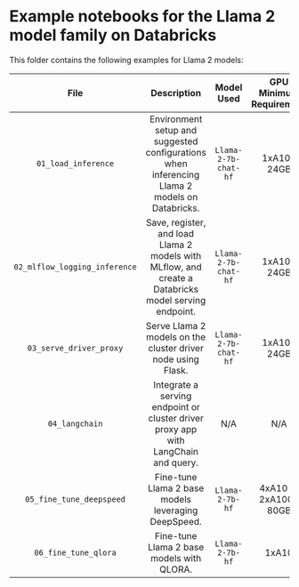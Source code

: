 <!---
Copyright (C) 2023 Databricks, Inc.

Licensed under the Apache License, Version 2.0 (the "License");
you may not use this file except in compliance with the License.
You may obtain a copy of the License at

    http://www.apache.org/licenses/LICENSE-2.0

Unless required by applicable law or agreed to in writing, software
distributed under the License is distributed on an "AS IS" BASIS,
WITHOUT WARRANTIES OR CONDITIONS OF ANY KIND, either express or implied.
See the License for the specific language governing permissions and
limitations under the License.
-->


# Example notebooks for the Llama 2 model family on Databricks
This folder contains the following examples for Llama 2 models: 

| **File**                      | **Description**                                                                                                       | **Model Used**           | **GPU Minimum Requirement** |
|:-----------------------------:|:---------------------------------------------------------------------------------------------------------------------:|:------------------------:|:---------------------------:|
| `01_load_inference`           | Environment setup and suggested configurations when inferencing Llama 2 models on Databricks.                         | `Llama-2-7b-chat-hf`     | 1xA10-24GB                  |
| `02_mlflow_logging_inference` | Save, register, and load Llama 2 models with MLflow, and create a Databricks model serving endpoint.                  | `Llama-2-7b-chat-hf`     | 1xA10-24GB                  |
| `03_serve_driver_proxy`       | Serve Llama 2 models on the cluster driver node using Flask.                                                          | `Llama-2-7b-chat-hf`     | 1xA10-24GB                  |
| `04_langchain`                | Integrate a serving endpoint or cluster driver proxy app with LangChain and query.                                    | N/A                      | N/A                         |
| `05_fine_tune_deepspeed`      | Fine-tune Llama 2 base models leveraging DeepSpeed.                                                                   | `Llama-2-7b-hf`          | 4xA10 or 2xA100-80GB        |
| `06_fine_tune_qlora`          | Fine-tune Llama 2 base models with QLORA.                                                                             | `Llama-2-7b-hf`          | 1xA10                       |

